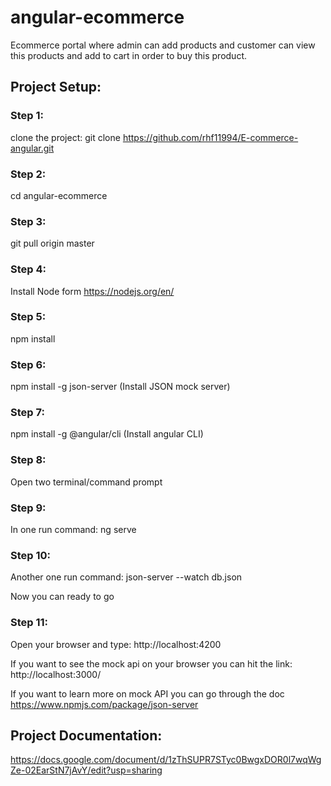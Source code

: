 # angular-ecommerce

Ecommerce portal where admin can add products and customer can view this products and add to cart in order to buy this product.


## Project Setup:

### Step 1:  
clone the project: git clone https://github.com/rhf11994/E-commerce-angular.git
### Step 2: 
cd angular-ecommerce
### Step 3: 
git pull origin master

### Step 4:
Install Node form https://nodejs.org/en/

### Step 5: 
npm install

### Step 6: 
npm install -g json-server (Install JSON mock server)

### Step 7: 
npm install -g @angular/cli  (Install angular CLI)

### Step 8: 
Open two terminal/command prompt

### Step 9: 
In one run command: ng serve

### Step 10:
Another one run command: json-server --watch db.json

Now you can ready to go

### Step 11: 
Open your browser and type: http://localhost:4200

If you want to see the mock api on your browser you can hit the link: http://localhost:3000/

If you want to learn more on mock API you can go through the doc https://www.npmjs.com/package/json-server

## Project Documentation:
https://docs.google.com/document/d/1zThSUPR7STyc0BwgxDOR0l7wqWgZe-02EarStN7jAvY/edit?usp=sharing
